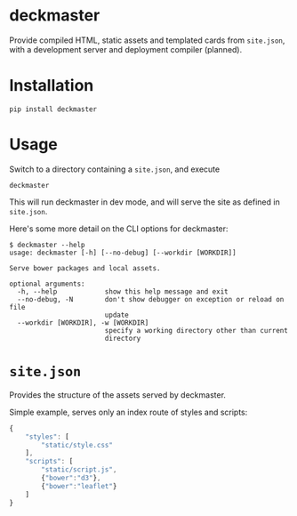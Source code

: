 # deckmaster

Provide compiled HTML, static assets and templated cards from `site.json`, with
a development server and deployment compiler (planned).

Installation
==============

	pip install deckmaster

Usage
=======

Switch to a directory containing a `site.json`, and execute

	deckmaster

This will run deckmaster in dev mode, and will serve the site as defined in
`site.json`.

Here's some more detail on the CLI options for deckmaster:

	$ deckmaster --help
	usage: deckmaster [-h] [--no-debug] [--workdir [WORKDIR]]

	Serve bower packages and local assets.

	optional arguments:
	  -h, --help            show this help message and exit
	  --no-debug, -N        don't show debugger on exception or reload on file
	                        update
	  --workdir [WORKDIR], -w [WORKDIR]
	                        specify a working directory other than current
	                        directory

`site.json`
=============

Provides the structure of the assets served by deckmaster.

Simple example, serves only an index route of styles and scripts:

```javascript	
{
    "styles": [
        "static/style.css"
    ],
    "scripts": [
        "static/script.js",
        {"bower":"d3"},
        {"bower":"leaflet"}
    ]
}
```
